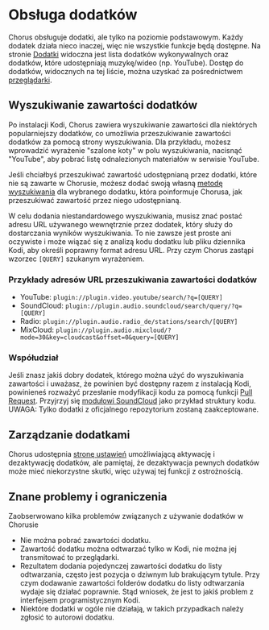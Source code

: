 # Obsługa dodatków

Chorus obsługuje dodatki, ale tylko na poziomie podstawowym. Każdy dodatek działa nieco inaczej, więc nie wszystkie
funkcje będą dostępne. Na stronie [Dodatki](#addons/all) widoczna jest lista dodatków wykonywalnych oraz dodatków, które
udostępniają muzykę/wideo (np. YouTube). Dostęp do dodatków, widocznych na tej liście, można uzyskać za pośrednictwem
[przeglądarki](#browser).

## Wyszukiwanie zawartości dodatków

Po instalacji Kodi, Chorus zawiera wyszukiwanie zawartości dla niektórych popularniejszy dodatków, co umożliwia
przeszukiwanie zawartości dodatków za pomocą strony wyszukiwania. Dla przykładu, możesz wprowadzić wyrażenie
"szalone koty" w polu wyszukiwania, nacisnąć "YouTube", aby pobrać listę odnalezionych materiałów w serwisie YouTube.

Jeśli chciałbyś przeszukiwać zawartość udostępnianą przez dodatki, które nie są zawarte w Chorusie, możesz dodać
swoją własną [metodę wyszukiwania](#settings/search) dla wybranego dodatku, która poinformuje Chorusa, jak przeszukiwać zawartość
przez niego udostępnianą.

W celu dodania niestandardowego wyszukiwania, musisz znać postać adresu URL używanego wewnętrznie przez dodatek, który służy
do dostarczania wyników wyszukiwania. To nie zawsze jest proste ani oczywiste i może wiązać się z analizą kodu dodatku lub pliku
dziennika Kodi, aby określi poprawny format adresu URL. Przy czym Chorus zastąpi wzorzec `[QUERY]` szukanym wyrażeniem.

### Przykłady adresów URL przeszukiwania zawartości dodatków

* YouTube: `plugin://plugin.video.youtube/search/?q=[QUERY]`
* SoundCloud: `plugin://plugin.audio.soundcloud/search/query/?q=[QUERY]`
* Radio: `plugin://plugin.audio.radio_de/stations/search/[QUERY]`
* MixCloud: `plugin://plugin.audio.mixcloud/?mode=30&key=cloudcast&offset=0&query=[QUERY]`

### Współudział

Jeśli znasz jakiś dobry dodatek, którego można użyć do wyszukiwania zawartości i uważasz, że powinien być dostępny razem
z instalacją Kodi, powinieneś rozważyć przesłanie modyfikacji kodu za pomocą funkcji [Pull Request](https://github.com/xbmc/chorus2/pulls).
Przyjrzyj się [modułowi SoundCloud](https://github.com/xbmc/chorus2/blob/master/src/js/apps/addon/soundcloud/addon_soundcloud_app.js.coffee) jako przykład struktury kodu.
UWAGA: Tylko dodatki z oficjalnego repozytorium zostaną zaakceptowane.

## Zarządzanie dodatkami

Chorus udostępnia [stronę ustawień](#settings/addons) umożliwiającą aktywację i dezaktywację dodatków, ale pamiętaj, że dezaktywacja
pewnych dodatków może mieć niekorzystne skutki, więc używaj tej funkcji z ostrożnością.

## Znane problemy i ograniczenia

Zaobserwowano kilka problemów związanych z używanie dodatków w Chorusie

* Nie można pobrać zawartości dodatku.
* Zawartość dodatku można odtwarzać tylko w Kodi, nie można jej transmitować to przeglądarki.
* Rezultatem dodania pojedynczej zawartości dodatku do listy odtwarzania, często jest pozycja o dziwnym lub brakującym
  tytule. Przy czym dodawanie zawartości folderów dodatku do listy odtwarzania  wydaje się działać poprawnie. Stąd wniosek,
  że jest to jakiś problem z interfejsem programistycznym Kodi.
* Niektóre dodatki w ogóle nie działają, w takich przypadkach należy zgłosić to autorowi dodatku.
